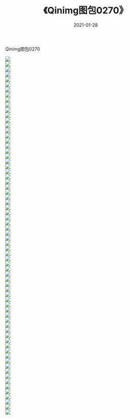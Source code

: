 ﻿---
layout: post
title:  《Qinimg图包0270》
date:   2021-01-28
img: http://imgx.orgx.ga/Qinimg图包/Qinimg图包0270/000.jpg
categories: [美女, 清纯, 唯美]
---

Qinimg图包0270

 ![](http://imgx.orgx.ga/Qinimg图包/Qinimg图包0270/001.jpg) <br>![](http://imgx.orgx.ga/Qinimg图包/Qinimg图包0270/002.jpg) <br>![](http://imgx.orgx.ga/Qinimg图包/Qinimg图包0270/003.jpg) <br>![](http://imgx.orgx.ga/Qinimg图包/Qinimg图包0270/004.jpg) <br>![](http://imgx.orgx.ga/Qinimg图包/Qinimg图包0270/005.jpg) <br>![](http://imgx.orgx.ga/Qinimg图包/Qinimg图包0270/006.jpg) <br>![](http://imgx.orgx.ga/Qinimg图包/Qinimg图包0270/007.jpg) <br>![](http://imgx.orgx.ga/Qinimg图包/Qinimg图包0270/008.jpg) <br>![](http://imgx.orgx.ga/Qinimg图包/Qinimg图包0270/009.jpg) <br>![](http://imgx.orgx.ga/Qinimg图包/Qinimg图包0270/010.jpg) <br>![](http://imgx.orgx.ga/Qinimg图包/Qinimg图包0270/011.jpg) <br>![](http://imgx.orgx.ga/Qinimg图包/Qinimg图包0270/012.jpg) <br>![](http://imgx.orgx.ga/Qinimg图包/Qinimg图包0270/013.jpg) <br>![](http://imgx.orgx.ga/Qinimg图包/Qinimg图包0270/014.jpg) <br>![](http://imgx.orgx.ga/Qinimg图包/Qinimg图包0270/015.jpg) <br>![](http://imgx.orgx.ga/Qinimg图包/Qinimg图包0270/016.jpg) <br>![](http://imgx.orgx.ga/Qinimg图包/Qinimg图包0270/017.jpg) <br>![](http://imgx.orgx.ga/Qinimg图包/Qinimg图包0270/018.jpg) <br>![](http://imgx.orgx.ga/Qinimg图包/Qinimg图包0270/019.jpg) <br>![](http://imgx.orgx.ga/Qinimg图包/Qinimg图包0270/020.jpg) <br>![](http://imgx.orgx.ga/Qinimg图包/Qinimg图包0270/021.jpg) <br>![](http://imgx.orgx.ga/Qinimg图包/Qinimg图包0270/022.jpg) <br>![](http://imgx.orgx.ga/Qinimg图包/Qinimg图包0270/023.jpg) <br>![](http://imgx.orgx.ga/Qinimg图包/Qinimg图包0270/024.jpg) <br>![](http://imgx.orgx.ga/Qinimg图包/Qinimg图包0270/025.jpg) <br>![](http://imgx.orgx.ga/Qinimg图包/Qinimg图包0270/026.jpg) <br>![](http://imgx.orgx.ga/Qinimg图包/Qinimg图包0270/027.jpg) <br>![](http://imgx.orgx.ga/Qinimg图包/Qinimg图包0270/028.jpg) <br>![](http://imgx.orgx.ga/Qinimg图包/Qinimg图包0270/029.jpg) <br>![](http://imgx.orgx.ga/Qinimg图包/Qinimg图包0270/030.jpg) <br>![](http://imgx.orgx.ga/Qinimg图包/Qinimg图包0270/031.jpg) <br>![](http://imgx.orgx.ga/Qinimg图包/Qinimg图包0270/032.jpg) <br>![](http://imgx.orgx.ga/Qinimg图包/Qinimg图包0270/033.jpg) <br>![](http://imgx.orgx.ga/Qinimg图包/Qinimg图包0270/034.jpg) <br>![](http://imgx.orgx.ga/Qinimg图包/Qinimg图包0270/035.jpg) <br>![](http://imgx.orgx.ga/Qinimg图包/Qinimg图包0270/036.jpg) <br>![](http://imgx.orgx.ga/Qinimg图包/Qinimg图包0270/037.jpg) <br>![](http://imgx.orgx.ga/Qinimg图包/Qinimg图包0270/038.jpg) <br>![](http://imgx.orgx.ga/Qinimg图包/Qinimg图包0270/039.jpg) <br>![](http://imgx.orgx.ga/Qinimg图包/Qinimg图包0270/040.jpg) <br>![](http://imgx.orgx.ga/Qinimg图包/Qinimg图包0270/041.jpg) <br>![](http://imgx.orgx.ga/Qinimg图包/Qinimg图包0270/042.jpg) <br>![](http://imgx.orgx.ga/Qinimg图包/Qinimg图包0270/043.jpg) <br>![](http://imgx.orgx.ga/Qinimg图包/Qinimg图包0270/044.jpg) <br>![](http://imgx.orgx.ga/Qinimg图包/Qinimg图包0270/045.jpg) <br>![](http://imgx.orgx.ga/Qinimg图包/Qinimg图包0270/046.jpg) <br>![](http://imgx.orgx.ga/Qinimg图包/Qinimg图包0270/047.jpg) <br>![](http://imgx.orgx.ga/Qinimg图包/Qinimg图包0270/048.jpg) <br>![](http://imgx.orgx.ga/Qinimg图包/Qinimg图包0270/049.jpg) <br>![](http://imgx.orgx.ga/Qinimg图包/Qinimg图包0270/050.jpg) <br>![](http://imgx.orgx.ga/Qinimg图包/Qinimg图包0270/051.jpg) <br>![](http://imgx.orgx.ga/Qinimg图包/Qinimg图包0270/052.jpg) <br>![](http://imgx.orgx.ga/Qinimg图包/Qinimg图包0270/053.jpg) <br>![](http://imgx.orgx.ga/Qinimg图包/Qinimg图包0270/054.jpg) <br>![](http://imgx.orgx.ga/Qinimg图包/Qinimg图包0270/055.jpg) <br>![](http://imgx.orgx.ga/Qinimg图包/Qinimg图包0270/056.jpg) <br>![](http://imgx.orgx.ga/Qinimg图包/Qinimg图包0270/057.jpg) <br>![](http://imgx.orgx.ga/Qinimg图包/Qinimg图包0270/058.jpg) <br>![](http://imgx.orgx.ga/Qinimg图包/Qinimg图包0270/059.jpg) <br>![](http://imgx.orgx.ga/Qinimg图包/Qinimg图包0270/060.jpg) <br>![](http://imgx.orgx.ga/Qinimg图包/Qinimg图包0270/061.jpg) <br>![](http://imgx.orgx.ga/Qinimg图包/Qinimg图包0270/062.jpg) <br>![](http://imgx.orgx.ga/Qinimg图包/Qinimg图包0270/063.jpg) <br>![](http://imgx.orgx.ga/Qinimg图包/Qinimg图包0270/064.jpg) <br>![](http://imgx.orgx.ga/Qinimg图包/Qinimg图包0270/065.jpg) <br>![](http://imgx.orgx.ga/Qinimg图包/Qinimg图包0270/066.jpg) <br>![](http://imgx.orgx.ga/Qinimg图包/Qinimg图包0270/067.jpg) <br>![](http://imgx.orgx.ga/Qinimg图包/Qinimg图包0270/068.jpg) <br>![](http://imgx.orgx.ga/Qinimg图包/Qinimg图包0270/069.jpg) <br>![](http://imgx.orgx.ga/Qinimg图包/Qinimg图包0270/070.jpg) <br>